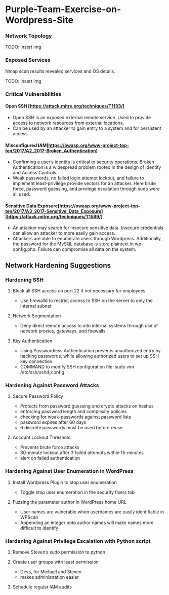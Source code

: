 # Purple-Team-Exercise-on-Wordpress-Site

### Network Topology

 TODO: insert img

### Exposed Services
  Nmap scan results revealed services and OS details.
 
TODO: insert img





### Critical Vulnerabilities

#### Open SSH [https://attack.mitre.org/techniques/T1133/]

- Open SSH is an exposed external remote service. Used to provide access to network resources from external locations.
- Can be used by an attacker to gain entry to a system and for persistent access.

#### Misconfigured IAM[https://owasp.org/www-project-top-ten/2017/A2_2017-Broken_Authentication]

- Confirming a user’s identity is critical to security operations. Broken Authentication is a widespread problem rooted in the design of Identity and Access Controls.
- Weak passwords, no failed login attempt lockout, and failure to implement least-privilege provide vectors for an attacker. Here brute force, password guessing, and privilege escalation through sudo were all used.

#### Sensitive Data Exposure[https://owasp.org/www-project-top-ten/2017/A3_2017-Sensitive_Data_Exposure][https://attack.mitre.org/techniques/T1589/]

- An attacker may search for insecure sensitive data. Insecure credentials can allow an attacker to more easily gain access.
- Attackers are able to enumerate users through Wordpress. Additionally, the password for the MySQL database is store plaintext in wp-config.php. Failure can compromise all data on the system.


## Network Hardening Suggestions

### Hardening SSH
 
1. Block all SSH access on port 22 if not necessary for employees
   - Use firewalld to restrict access to SSH on the server to only the internal subnet

2. Network Segmentation
   - Deny direct remote access to into internal systems through use of network proxies, gateways, and firewalls

3. Key Authentication
   - Using Passwordless Authentication prevents unauthorized entry by hacking passwords, while allowing authorized users to set up SSH key connection
   - COMMAND to modify SSH configuration file: sudo vim /etc/ssh/sshd_config

### Hardening Against Password Attacks

1. Secure Password Policy
   - Protects from password guessing and crypto attacks on hashes
   - enforcing password length and complexity policies
   - checking for weak-passwords against password lists
   - password expires after 60 days
   - 6 discrete passwords must be used before reuse

2. Account Lockout Threshold
   - Prevents brute force attacks
   - 30-minute lockout after 3 failed attempts within 15-minutes
   - alert on failed authentication

### Hardening Against User Enumeration in WordPress

1. Install Wordpress Plugin to stop user enumeration
   - Toggle stop user enumeration in the security fixers tab

2. Fuzzing the parameter author in WordPress home URL
   - User names are vulnerable when usernames are easily identifiable in WPScan
   - Appending an integer onto author names will make names more difficult to identify

### Hardening Against Privilege Escalation with Python script

1. Remove Steven’s sudo permission to python
 
2. Create user groups with least permission
   - Devs, for Michael and Steven
   - makes administration easier

3. Schedule regular IAM audits




